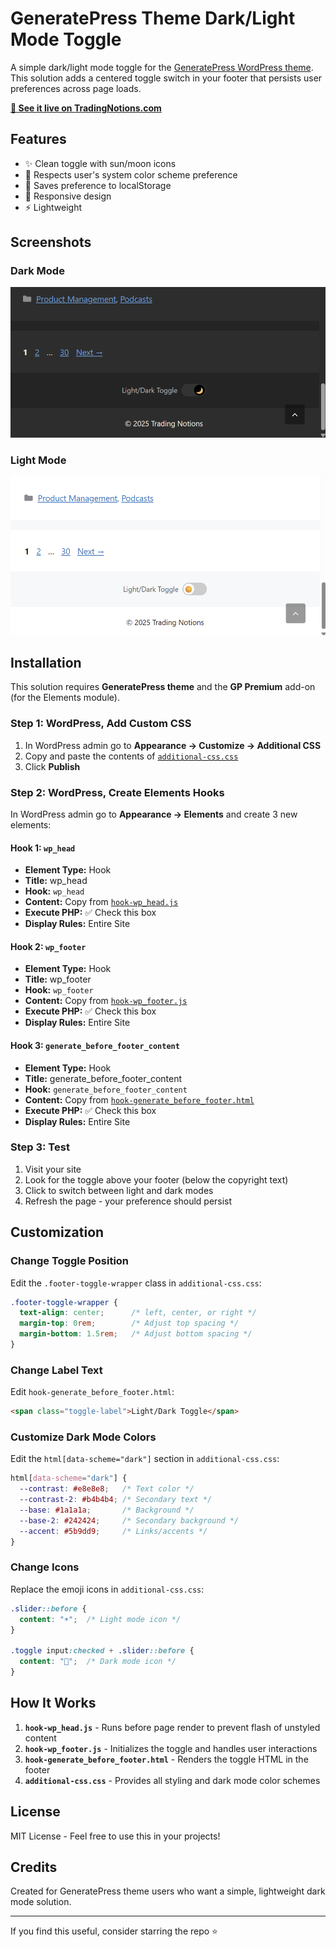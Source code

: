 # GeneratePress Theme Dark/Light Mode Toggle

A simple dark/light mode toggle for the [GeneratePress WordPress theme](https://wordpress.org/themes/generatepress/). This solution adds a centered toggle switch in your footer that persists user preferences across page loads.

**[🔗 See it live on TradingNotions.com](https://tradingnotions.com)**

## Features

- ✨ Clean toggle with sun/moon icons
- 🎨 Respects user's system color scheme preference
- 💾 Saves preference to localStorage
- 📱 Responsive design
- ⚡ Lightweight

## Screenshots

### Dark Mode
![Dark Mode](screenshots/01-dark.png)

### Light Mode
![Light Mode](screenshots/02-light.png)

## Installation

This solution requires **GeneratePress theme** and the **GP Premium** add-on (for the Elements module).

### Step 1: WordPress, Add Custom CSS

1. In WordPress admin go to **Appearance → Customize → Additional CSS**
2. Copy and paste the contents of [`additional-css.css`](additional-css.css)
3. Click **Publish**

### Step 2: WordPress, Create Elements Hooks

In WordPress admin go to **Appearance → Elements** and create 3 new elements:

#### Hook 1: `wp_head`
- **Element Type:** Hook
- **Title:** wp_head
- **Hook:** `wp_head`
- **Content:** Copy from [`hook-wp_head.js`](hook-wp_head.js)
- **Execute PHP:** ✅ Check this box
- **Display Rules:** Entire Site

#### Hook 2: `wp_footer`
- **Element Type:** Hook
- **Title:** wp_footer
- **Hook:** `wp_footer`
- **Content:** Copy from [`hook-wp_footer.js`](hook-wp_footer.js)
- **Execute PHP:** ✅ Check this box
- **Display Rules:** Entire Site

#### Hook 3: `generate_before_footer_content`
- **Element Type:** Hook
- **Title:** generate_before_footer_content
- **Hook:** `generate_before_footer_content`
- **Content:** Copy from [`hook-generate_before_footer.html`](hook-generate_before_footer.html)
- **Execute PHP:** ✅ Check this box
- **Display Rules:** Entire Site

### Step 3: Test

1. Visit your site
2. Look for the toggle above your footer (below the copyright text)
3. Click to switch between light and dark modes
4. Refresh the page - your preference should persist

## Customization

### Change Toggle Position

Edit the `.footer-toggle-wrapper` class in `additional-css.css`:

```css
.footer-toggle-wrapper {
  text-align: center;      /* left, center, or right */
  margin-top: 0rem;        /* Adjust top spacing */
  margin-bottom: 1.5rem;   /* Adjust bottom spacing */
}
```

### Change Label Text

Edit `hook-generate_before_footer.html`:

```html
<span class="toggle-label">Light/Dark Toggle</span>
```

### Customize Dark Mode Colors

Edit the `html[data-scheme="dark"]` section in `additional-css.css`:

```css
html[data-scheme="dark"] {
  --contrast: #e8e8e8;   /* Text color */
  --contrast-2: #b4b4b4; /* Secondary text */
  --base: #1a1a1a;       /* Background */
  --base-2: #242424;     /* Secondary background */
  --accent: #5b9dd9;     /* Links/accents */
}
```

### Change Icons

Replace the emoji icons in `additional-css.css`:

```css
.slider::before {
  content: "☀️";  /* Light mode icon */
}

.toggle input:checked + .slider::before {
  content: "🌙";  /* Dark mode icon */
}
```

## How It Works

1. **`hook-wp_head.js`** - Runs before page render to prevent flash of unstyled content
2. **`hook-wp_footer.js`** - Initializes the toggle and handles user interactions
3. **`hook-generate_before_footer.html`** - Renders the toggle HTML in the footer
4. **`additional-css.css`** - Provides all styling and dark mode color schemes

## License

MIT License - Feel free to use this in your projects!

## Credits

Created for GeneratePress theme users who want a simple, lightweight dark mode solution.

---

If you find this useful, consider starring the repo ⭐
